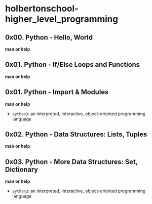 # holbertonschool-higher_level_programming   
  
## 0x00. Python - Hello, World   
  
**man or help**  
  
## 0x01. Python - If/Else Loops and Functions  
  
**man or help**
  
## 0x01. Python - Import & Modules  
  
**man or help**  
  
- `python3`: an interpreted, interactive, object-oriented programming language  
  
## 0x02. Python - Data Structures: Lists, Tuples  
  
**man or help**  
  
## 0x03. Python - More Data Structures: Set, Dictionary  
  
**man or help**
  
- `python3`: an interpreted, interactive, object-oriented programming language